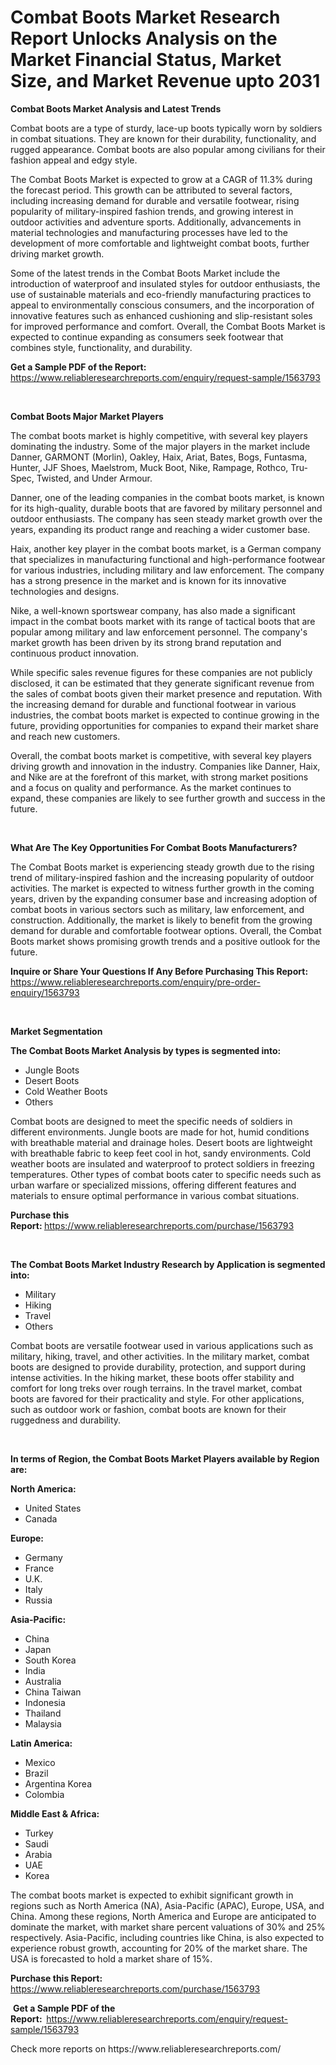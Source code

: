 <p><h1>Combat Boots Market Research Report Unlocks Analysis on the Market Financial Status, Market Size, and Market Revenue upto 2031</h1></p><p><strong>Combat Boots Market Analysis and Latest Trends</strong></p>
<p><p>Combat boots are a type of sturdy, lace-up boots typically worn by soldiers in combat situations. They are known for their durability, functionality, and rugged appearance. Combat boots are also popular among civilians for their fashion appeal and edgy style.</p><p>The Combat Boots Market is expected to grow at a CAGR of 11.3% during the forecast period. This growth can be attributed to several factors, including increasing demand for durable and versatile footwear, rising popularity of military-inspired fashion trends, and growing interest in outdoor activities and adventure sports. Additionally, advancements in material technologies and manufacturing processes have led to the development of more comfortable and lightweight combat boots, further driving market growth.</p><p>Some of the latest trends in the Combat Boots Market include the introduction of waterproof and insulated styles for outdoor enthusiasts, the use of sustainable materials and eco-friendly manufacturing practices to appeal to environmentally conscious consumers, and the incorporation of innovative features such as enhanced cushioning and slip-resistant soles for improved performance and comfort. Overall, the Combat Boots Market is expected to continue expanding as consumers seek footwear that combines style, functionality, and durability.</p></p>
<p><strong>Get a Sample PDF of the Report:&nbsp;</strong> <a href="https://www.reliableresearchreports.com/enquiry/request-sample/1563793">https://www.reliableresearchreports.com/enquiry/request-sample/1563793</a></p>
<p>&nbsp;</p>
<p><strong>Combat Boots Major Market Players</strong></p>
<p><p>The combat boots market is highly competitive, with several key players dominating the industry. Some of the major players in the market include Danner, GARMONT (Morlin), Oakley, Haix, Ariat, Bates, Bogs, Funtasma, Hunter, JJF Shoes, Maelstrom, Muck Boot, Nike, Rampage, Rothco, Tru-Spec, Twisted, and Under Armour.</p><p>Danner, one of the leading companies in the combat boots market, is known for its high-quality, durable boots that are favored by military personnel and outdoor enthusiasts. The company has seen steady market growth over the years, expanding its product range and reaching a wider customer base.</p><p>Haix, another key player in the combat boots market, is a German company that specializes in manufacturing functional and high-performance footwear for various industries, including military and law enforcement. The company has a strong presence in the market and is known for its innovative technologies and designs.</p><p>Nike, a well-known sportswear company, has also made a significant impact in the combat boots market with its range of tactical boots that are popular among military and law enforcement personnel. The company's market growth has been driven by its strong brand reputation and continuous product innovation.</p><p>While specific sales revenue figures for these companies are not publicly disclosed, it can be estimated that they generate significant revenue from the sales of combat boots given their market presence and reputation. With the increasing demand for durable and functional footwear in various industries, the combat boots market is expected to continue growing in the future, providing opportunities for companies to expand their market share and reach new customers.</p><p>Overall, the combat boots market is competitive, with several key players driving growth and innovation in the industry. Companies like Danner, Haix, and Nike are at the forefront of this market, with strong market positions and a focus on quality and performance. As the market continues to expand, these companies are likely to see further growth and success in the future.</p></p>
<p>&nbsp;</p>
<p><strong>What Are The Key Opportunities For Combat Boots Manufacturers?</strong></p>
<p><p>The Combat Boots market is experiencing steady growth due to the rising trend of military-inspired fashion and the increasing popularity of outdoor activities. The market is expected to witness further growth in the coming years, driven by the expanding consumer base and increasing adoption of combat boots in various sectors such as military, law enforcement, and construction. Additionally, the market is likely to benefit from the growing demand for durable and comfortable footwear options. Overall, the Combat Boots market shows promising growth trends and a positive outlook for the future.</p></p>
<p><strong>Inquire or Share Your Questions If Any Before Purchasing This Report:</strong> <a href="https://www.reliableresearchreports.com/enquiry/pre-order-enquiry/1563793">https://www.reliableresearchreports.com/enquiry/pre-order-enquiry/1563793</a></p>
<p>&nbsp;</p>
<p><strong>Market Segmentation</strong></p>
<p><strong>The Combat Boots Market Analysis by types is segmented into:</strong></p>
<p><ul><li>Jungle Boots</li><li>Desert Boots</li><li>Cold Weather Boots</li><li>Others</li></ul></p>
<p><p>Combat boots are designed to meet the specific needs of soldiers in different environments. Jungle boots are made for hot, humid conditions with breathable material and drainage holes. Desert boots are lightweight with breathable fabric to keep feet cool in hot, sandy environments. Cold weather boots are insulated and waterproof to protect soldiers in freezing temperatures. Other types of combat boots cater to specific needs such as urban warfare or specialized missions, offering different features and materials to ensure optimal performance in various combat situations.</p></p>
<p><strong>Purchase this Report:&nbsp;</strong><a href="https://www.reliableresearchreports.com/purchase/1563793">https://www.reliableresearchreports.com/purchase/1563793</a></p>
<p>&nbsp;</p>
<p><strong>The Combat Boots Market Industry Research by Application is segmented into:</strong></p>
<p><ul><li>Military</li><li>Hiking</li><li>Travel</li><li>Others</li></ul></p>
<p><p>Combat boots are versatile footwear used in various applications such as military, hiking, travel, and other activities. In the military market, combat boots are designed to provide durability, protection, and support during intense activities. In the hiking market, these boots offer stability and comfort for long treks over rough terrains. In the travel market, combat boots are favored for their practicality and style. For other applications, such as outdoor work or fashion, combat boots are known for their ruggedness and durability.</p></p>
<p>&nbsp;</p>
<p><strong>In terms of Region, the Combat Boots Market Players available by Region are:</strong></p>
<p>
    <p> <strong> North America: </strong>
        <ul>
            <li>United States</li>
            <li>Canada</li>
        </ul>
        </p> 
    <p> <strong> Europe: </strong>
        <ul>
            <li>Germany</li>
            <li>France</li>
            <li>U.K.</li>
            <li>Italy</li>
            <li>Russia</li>
        </ul>
        </p> 
    <p> <strong> Asia-Pacific: </strong>
        <ul>
            <li>China</li>
            <li>Japan</li>
            <li>South Korea</li>
            <li>India</li>
            <li>Australia</li>
            <li>China Taiwan</li>
            <li>Indonesia</li>
            <li>Thailand</li>
            <li>Malaysia</li>
        </ul>
        </p> 
    <p> <strong> Latin America: </strong>
        <ul>
            <li>Mexico</li>
            <li>Brazil</li>
            <li>Argentina Korea</li>
            <li>Colombia</li>
        </ul>
        </p> 
    <p> <strong> Middle East & Africa: </strong>
        <ul>
            <li>Turkey</li>
            <li>Saudi</li>
            <li>Arabia</li>
            <li>UAE</li>
            <li>Korea</li>
        </ul>
    </p>
    </p>
<p><p>The combat boots market is expected to exhibit significant growth in regions such as North America (NA), Asia-Pacific (APAC), Europe, USA, and China. Among these regions, North America and Europe are anticipated to dominate the market, with market share percent valuations of 30% and 25% respectively. Asia-Pacific, including countries like China, is also expected to experience robust growth, accounting for 20% of the market share. The USA is forecasted to hold a market share of 15%.</p></p>
<p><strong>Purchase this Report: </strong><a href="https://www.reliableresearchreports.com/purchase/1563793">https://www.reliableresearchreports.com/purchase/1563793</a></p>
<p>&nbsp;<strong>Get a Sample PDF of the Report:&nbsp;&nbsp;</strong><a href="https://www.reliableresearchreports.com/enquiry/request-sample/1563793">https://www.reliableresearchreports.com/enquiry/request-sample/1563793</a></p>
<p><strong></strong></p>
<p>Check more reports on https://www.reliableresearchreports.com/</p>